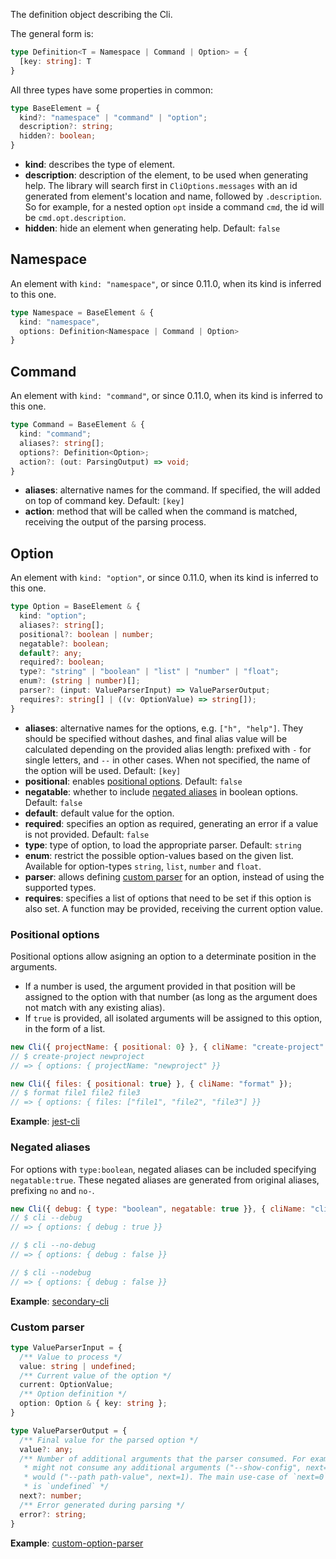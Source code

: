 The definition object describing the Cli.

The general form is:

```typescript
type Definition<T = Namespace | Command | Option> = {
  [key: string]: T
}
```


All three types have some properties in common:
```typescript
type BaseElement = {
  kind?: "namespace" | "command" | "option";
  description?: string;
  hidden?: boolean;
}
```
- **kind**: describes the type of element.
- **description**: description of the element, to be used when generating help. The library will search first in `CliOptions.messages` with an id generated from element's location and name, followed by `.description`. So for example, for a nested option `opt` inside a command `cmd`, the id will be `cmd.opt.description`.
- **hidden**: hide an element when generating help. Default: `false`

## Namespace
An element with `kind: "namespace"`, or since 0.11.0, when its kind is inferred to this one.
```typescript
type Namespace = BaseElement & {
  kind: "namespace",
  options: Definition<Namespace | Command | Option>
}
```

## Command
An element with `kind: "command"`, or since 0.11.0, when its kind is inferred to this one.
```typescript
type Command = BaseElement & {
  kind: "command";
  aliases?: string[];
  options?: Definition<Option>;
  action?: (out: ParsingOutput) => void;
}
```
- **aliases**: alternative names for the command. If specified, the will added on top of command key. Default: `[key]`
- **action**: method that will be called when the command is matched, receiving the output of the parsing process.

## Option
An element with `kind: "option"`, or since 0.11.0, when its kind is inferred to this one.
```typescript
type Option = BaseElement & {
  kind: "option";
  aliases?: string[];
  positional?: boolean | number;
  negatable?: boolean;
  default?: any;
  required?: boolean;
  type?: "string" | "boolean" | "list" | "number" | "float";
  enum?: (string | number)[];
  parser?: (input: ValueParserInput) => ValueParserOutput;
  requires?: string[] | ((v: OptionValue) => string[]);
}
```
- **aliases**: alternative names for the options, e.g. `["h", "help"]`. They should be specified without dashes, and final alias value will be calculated depending on the provided alias length: prefixed with `-` for single letters, and `--` in other cases. When not specified, the name of the option will be used. Default: `[key]`
- **positional**: enables [positional options](#positional-options). Default: `false`
- **negatable**: whether to include [negated aliases](#negated-aliases) in boolean options. Default: `false`
- **default**: default value for the option.
- **required**: specifies an option as required, generating an error if a value is not provided. Default: `false`
- **type**: type of option, to load the appropriate parser. Default: `string`
- **enum**: restrict the possible option-values based on the given list. Available for option-types `string`, `list`, `number` and `float`.
- **parser**: allows defining [custom parser](#custom-parser) for an option, instead of using the supported types.
- **requires**: specifies a list of options that need to be set if this option is also set. A function may be provided, receiving the current option value.

### Positional options
Positional options allow asigning an option to a determinate position in the arguments.
- If a number is used, the argument provided in that position will be assigned to the option with that number (as long as the argument does not match with any existing alias).
- If `true` is provided, all isolated arguments will be assigned to this option, in the form of a list.

```js
new Cli({ projectName: { positional: 0} }, { cliName: "create-project" });
// $ create-project newproject
// => { options: { projectName: "newproject" }}

new Cli({ files: { positional: true} }, { cliName: "format" });
// $ format file1 file2 file3
// => { options: { files: ["file1", "file2", "file3"] }}
```

**Example**: [jest-cli](/examples/jest-cli/)

### Negated aliases
For options with `type:boolean`, negated aliases can be included specifying `negatable:true`. These negated aliases are generated from original aliases, prefixing `no` and `no-`.

```js
new Cli({ debug: { type: "boolean", negatable: true }}, { cliName: "cli" })
// $ cli --debug
// => { options: { debug : true }}

// $ cli --no-debug
// => { options: { debug : false }}

// $ cli --nodebug
// => { options: { debug : false }}
```

**Example**: [secondary-cli](/examples/options-only/secondary-cli.js)

### Custom parser
```typescript
type ValueParserInput = {
  /** Value to process */
  value: string | undefined;
  /** Current value of the option */
  current: OptionValue;
  /** Option definition */
  option: Option & { key: string };
}

type ValueParserOutput = {
  /** Final value for the parsed option */
  value?: any;
  /** Number of additional arguments that the parser consumed. For example, a boolean option
   * might not consume any additional arguments ("--show-config", next=0) while a string option
   * would ("--path path-value", next=1). The main use-case of `next=0` is when incoming value
   * is `undefined` */
  next?: number;
  /** Error generated during parsing */
  error?: string;
}
```

**Example**: [custom-option-parser](/examples/custom-option-parser)